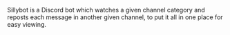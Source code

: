 Sillybot is a Discord bot which watches a given channel category and reposts each message in another given channel, to put it all in one place for easy viewing.
